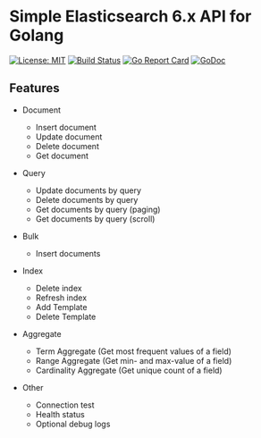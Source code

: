 # Simple Elasticsearch 6.x API for Golang

[![License: MIT](https://img.shields.io/badge/License-MIT-yellow.svg)](https://opensource.org/licenses/MIT)
[![Build Status](https://travis-ci.org/NextronSystems/go-elasticsearch.svg?branch=master)](https://travis-ci.org/NextronSystems/go-elasticsearch)
[![Go Report Card](https://goreportcard.com/badge/github.com/NextronSystems/go-elasticsearch)](https://goreportcard.com/report/github.com/NextronSystems/go-elasticsearch)
[![GoDoc](https://godoc.org/github.com/NextronSystems/go-elasticsearch?status.svg)](https://godoc.org/github.com/NextronSystems/go-elasticsearch)

## Features

- Document 
  - Insert document
  - Update document
  - Delete document
  - Get document
  
- Query
  - Update documents by query
  - Delete documents by query
  - Get documents by query (paging)
  - Get documents by query (scroll)
  
- Bulk
  - Insert documents
  
- Index
  - Delete index
  - Refresh index
  - Add Template
  - Delete Template
  
- Aggregate
  - Term Aggregate (Get most frequent values of a field)
  - Range Aggregate (Get min- and max-value of a field)
  - Cardinality Aggregate (Get unique count of a field)
  
- Other
  - Connection test
  - Health status
  - Optional debug logs
